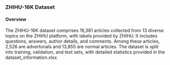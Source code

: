 ### ZHIHU-16K Dataset

#### Overview
The ZHIHU-16K dataset comprises 16,381 articles collected from 13 diverse topics on the ZHIHU platform, with labels provided by ZHIHU. It includes questions, answers, author details, and comments. Among these articles, 2,526 are advertorials and 13,855 are normal articles. The dataset is split into training, validation, and test sets, with detailed statistics provided in the dataset_information.xlsx.


